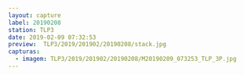 ```yaml
---
layout: capture
label: 20190208
station: TLP3
date: 2019-02-09 07:32:53
preview:  TLP3/2019/201902/20190208/stack.jpg
capturas:
  - imagem: TLP3/2019/201902/20190208/M20190209_073253_TLP_3P.jpg
---
```

